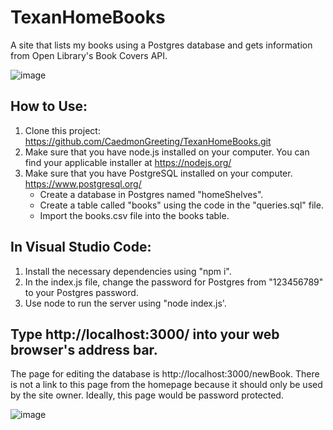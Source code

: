 # TexanHomeBooks
A site that lists my books using a Postgres database and gets information from Open Library's Book Covers API.

![image](https://github.com/user-attachments/assets/94b5ccc3-8193-450e-b8e3-c3c71d457fea)

## How to Use:
1. Clone this project: https://github.com/CaedmonGreeting/TexanHomeBooks.git
2. Make sure that you have node.js installed on your computer. You can find your applicable installer at https://nodejs.org/
3. Make sure that you have PostgreSQL installed on your computer. https://www.postgresql.org/
   * Create a database in Postgres named "homeShelves".
   * Create a table called "books" using the code in the "queries.sql" file.
   * Import the books.csv file into the books table.

## In Visual Studio Code: 
1. Install the necessary dependencies using "npm i".
2. In the index.js file, change the password for Postgres from "123456789" to your Postgres password.
3. Use node to run the server using "node index.js'.

## Type http://localhost:3000/ into your web browser's address bar.
The page for editing the database is http://localhost:3000/newBook.
There is not a link to this page from the homepage because it should only be used by the site owner. Ideally, this page would be password protected.

![image](https://github.com/user-attachments/assets/1e8d5340-efc1-4b03-beab-856b6c0e196d)
